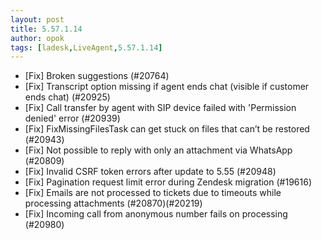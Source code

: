 ```yaml
---
layout: post
title: 5.57.1.14
author: opok
tags: [ladesk,LiveAgent,5.57.1.14]
---
```


- [Fix] Broken suggestions (#20764)
- [Fix] Transcript option missing if agent ends chat (visible if customer ends chat) (#20925)
- [Fix] Call transfer by agent with SIP device failed with 'Permission denied' error (#20939)
- [Fix] FixMissingFilesTask can get stuck on files that can’t be restored (#20943)
- [Fix] Not possible to reply with only an attachment via WhatsApp (#20809)
- [Fix] Invalid CSRF token errors after update to 5.55 (#20948)
- [Fix] Pagination request limit error during Zendesk migration (#19616)
- [Fix] Emails are not processed to tickets due to timeouts while processing attachments (#20870)(#20219)
- [Fix] Incoming call from anonymous number fails on processing (#20980)
